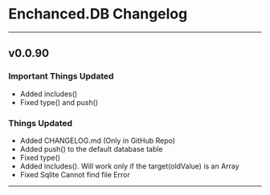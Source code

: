 # Enchanced.DB Changelog

---

## v0.0.90

### Important Things Updated
- Added includes()
- Fixed type() and push()

### Things Updated
- Added CHANGELOG.md (Only in GitHub Repo)
- Added push() to the default database table
- Fixed type()
- Added includes(). Will work only if the target(oldValue) is an Array
- Fixed Sqlite Cannot find file Error

---
